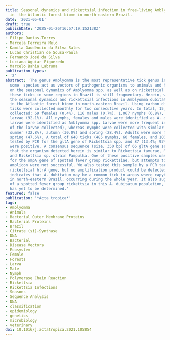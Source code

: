 ```yaml
---
title: Seasonal dynamics and rickettsial infection in free-living Amblyomma dubitatum
  in  the Atlantic forest biome in north-eastern Brazil.
date: '2021-05-01'
draft: true
publishDate: '2025-01-26T16:57:19.152138Z'
authors:
- Filipe Dantas-Torres
- Marcela Ferreira Melo
- Kamila Gaudêncio da Silva Sales
- Lucas Christian de Sousa-Paula
- Fernando José da Silva
- Luciana Aguiar Figueredo
- Marcelo Bahia Labruna
publication_types:
- '2'
abstract: 'The genus Amblyomma is the most representative tick genus in Brazil and
  some  species act as vectors of pathogenic organisms to animals and humans. Information
  on the seasonal dynamics of Amblyomma spp. as well as on rickettsial organisms infecting
  these ticks in some regions in Brazil is still fragmentary. Herein, we investigated
  the seasonal dynamics and rickettsial infections in Amblyomma dubitatum ticks collected
  in the Atlantic forest biome in north-eastern Brazil. Using carbon dioxide traps,
  ticks were collected monthly for two consecutive years. In total, 15,789 ticks were
  collected: 69 females (0.4%), 116 males (0.7%), 1,067 nymphs (6.8%), and 14,537
  larvae (92.1%). All nymphs, females and males were identified as A. dubitatum, whereas
  larvae were identified as Amblyomma spp. Larvae were more frequent in summer (77%
  of the larvae collected), whereas nymphs were collected with similar frequency in
  summer (32.8%), autumn (30.0%) and spring (28.4%). Adults were more frequent in
  spring (47.6%). A total of 648 ticks (485 nymphs, 60 females, and 103 males) were
  tested by PCR for the gltA gene of Rickettsia spp. and 87 (13.4%; 95% CI: 10.9-16.3%)
  were positive. A consensus sequence (size, 350 bp) of 66 gltA gene sequences indicate
  that the organism detected herein is similar to Rickettsia tamurae, Rickettsia monacencis
  and Rickettsia sp. strain Pampulha. One of these positive samples was also positive
  for the ompA gene of spotted fever group rickettsiae, but attempts to sequence the
  amplicon were not successful. We also tested this sample by a PCR targeting the
  rickettsial htrA gene, but no amplification product could be detected. This study
  indicates that A. dubitatum may be a common tick in areas where capybaras are present
  in north-eastern Brazil, occurring during the whole year. It also suggests the circulation
  of a spotted fever group rickettsia in this A. dubitatum population, whose identity
  has yet to be determined.'
featured: false
publication: '*Acta tropica*'
tags:
- Amblyomma
- Animals
- Bacterial Outer Membrane Proteins
- Bacterial Proteins
- Brazil
- Citrate (si)-Synthase
- DNA
- Bacterial
- Disease Vectors
- Ecosystem
- Female
- Forests
- Larva
- Male
- Nymph
- Polymerase Chain Reaction
- Rickettsia
- Rickettsia Infections
- Seasons
- Sequence Analysis
- DNA
- classification
- epidemiology
- genetics
- microbiology
- veterinary
doi: 10.1016/j.actatropica.2021.105854
---
```


